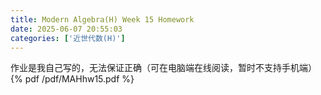 ```yaml
---
title: Modern Algebra(H) Week 15 Homework
date: 2025-06-07 20:55:03
categories: ['近世代数(H)']
---
```

作业是我自己写的，无法保证正确（可在电脑端在线阅读，暂时不支持手机端）
{% pdf /pdf/MAHhw15.pdf %}